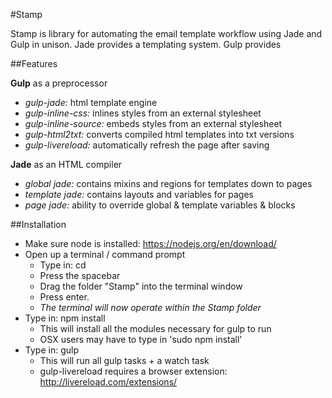 #Stamp

Stamp is library for automating the email template workflow using Jade and Gulp in unison. Jade provides a templating system. Gulp provides

##Features

**Gulp** as a preprocessor

* _gulp-jade:_ html template engine
* _gulp-inline-css:_ inlines styles from an external stylesheet
* _gulp-inline-source:_ embeds styles from an external stylesheet
* _gulp-html2txt:_ converts compiled html templates into txt versions
* _gulp-livereload:_ automatically refresh the page after saving

**Jade** as an HTML compiler

* _global jade:_ contains mixins and regions for templates down to pages
* _template jade:_ contains layouts and variables for pages
* _page jade:_ ability to override global & template variables & blocks

##Installation

* Make sure node is installed: https://nodejs.org/en/download/
* Open up a terminal / command prompt
  * Type in: cd
  * Press the spacebar
  * Drag the folder "Stamp" into the terminal window
  * Press enter.
  * _The terminal will now operate within the Stamp folder_
* Type in: npm install
  * This will install all the modules necessary for gulp to run
  * OSX users may have to type in 'sudo npm install'
* Type in: gulp
  * This will run all gulp tasks + a watch task
  * gulp-livereload requires a browser extension: http://livereload.com/extensions/